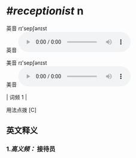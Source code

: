 # ***\#receptionist*** n
英音 rɪ'sepʃənɪst  
英音
<audio src="./media/receptionist-B.aac" controls="controls"></audio>

美音 rɪ'sepʃənɪst  
美音
<audio src="./media/receptionist.aac" controls="controls"></audio>



| 词频 1 |  

用法点拨  [C]

英文释义
---
### 1.*高义频：* **接待员**  



